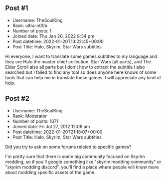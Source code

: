 ## Post #1
- Username: TheSoulKing
- Rank: ultra-n00b
- Number of posts: 1
- Joined date: Thu Jan 20, 2022 8:34 pm
- Post datetime: 2022-01-20T13:22:45+00:00
- Post Title: Halo, Skyrim, Star Wars subtitles

Hi everyone, I want to translate some games subtitles to my language and they are Halo the master chief collection, Star Wars (all parts), and The Elder Scroll also all parts but I don't how to extract the subtitle I also searched but I failed to find any tool so does anyone here knows of some tools that can help me in translate these games.
I will appreciate any kind of help.
## Post #2
- Username: TheSoulKing
- Rank: Moderator
- Number of posts: 1671
- Joined date: Fri Jul 27, 2012 12:06 am
- Post datetime: 2022-01-20T21:18:07+00:00
- Post Title: Halo, Skyrim, Star Wars subtitles

Did you try to ask on some forums related to specific games?

I'm pretty sure that there is some big community focused on Skyrim modding,
so if you'll google something like "skyrim modding community" or "skyrim modding discord",
you'll find a place where people will know more about modding specific assets of the game.

